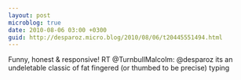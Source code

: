 ```yaml
---
layout: post
microblog: true
date: 2010-08-06 03:00 +0300
guid: http://desparoz.micro.blog/2010/08/06/t20445551494.html
---
```

Funny, honest &amp; responsive! RT @TurnbullMalcolm: @desparoz its an undeletable classic of fat fingered (or thumbed to be precise) typing
